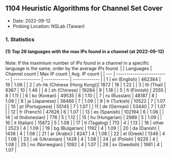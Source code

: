 ## 1104 Heuristic Algorithms for Channel Set Cover
- Date: 2022-09-12
- Probing Location: NSLab (Taiwan)

### 1. Statistics
#### (1) Top 26 languages with the max IPs found in a channel (at 2022-09-12)
Note: If the maximium number of IPs found in a channel in a specific language is the same, order by the average IPs found.
|     | Languages                  | Channel count | Max IP count | Avg. IP count |
| --- | -------------------------- | ------------- | ------------ | ------------- |
| 1   | en (English)               | 462384        | 19           | 1.06          |
| 2   | zh-hk (Chinese (Hong Kong))| 1872          | 18           | 1.22          |
| 3   | th (Thai)                  | 6367          | 10           | 1.46          |
| 4   | zh (Chinese)               | 19284         | 9            | 1.18          |
| 5   | fi (Finnish)               | 2555          | 8            | 1.11          |
| 6   | ko (Korean)                | 49535         | 8            | 1.10          |
| 7   | ru (Russian)               | 48187         | 8            | 1.08          |
| 8   | ja (Japanese)              | 38466         | 7            | 1.09          |
| 9   | tr (Turkish)               | 10522         | 7            | 1.07          |
| 10  | pt (Portuguese)            | 55145         | 7            | 1.07          |
| 11  | de (German)                | 53440         | 7            | 1.07          |
| 12  | fr (French)                | 47626         | 6            | 1.07          |
| 13  | es (Spanish)               | 102194        | 6            | 1.06          |
| 14  | id (Indonesian)            | 776           | 5            | 1.12          |
| 15  | hu (Hungarian)             | 2989          | 5            | 1.09          |
| 16  | it (Italian)               | 15872         | 5            | 1.08          |
| 17  | tl (Tagalog)               | 713           | 4            | 1.13          |
| 18  | other                      | 2523          | 4            | 1.09          |
| 19  | bg (Bulgarian)             | 1192          | 4            | 1.09          |
| 20  | da (Danish)                | 1438          | 4            | 1.08          |
| 21  | ar (Arabic)                | 8247          | 4            | 1.08          |
| 22  | el (Greek)                 | 1348          | 4            | 1.08          |
| 23  | uk (Ukrainian)             | 1428          | 4            | 1.08          |
| 24  | pl (Polish)                | 9226          | 4            | 1.08          |
| 25  | no (Norwegian)               | 1092          | 4            | 1.07          |
| 26  | sv (Swedish)               | 1981          | 4            | 1.07          |
